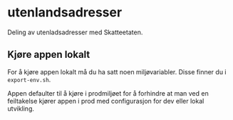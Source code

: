 # utenlandsadresser
Deling av utenladsadresser med Skatteetaten.

## Kjøre appen lokalt

For å kjøre appen lokalt må du ha satt noen miljøvariabler. Disse finner du i `export-env.sh`.

Appen defaulter til å kjøre i prodmiljøet for å forhindre at man ved en feiltakelse
kjører appen i prod med configurasjon for dev eller lokal utvikling.
